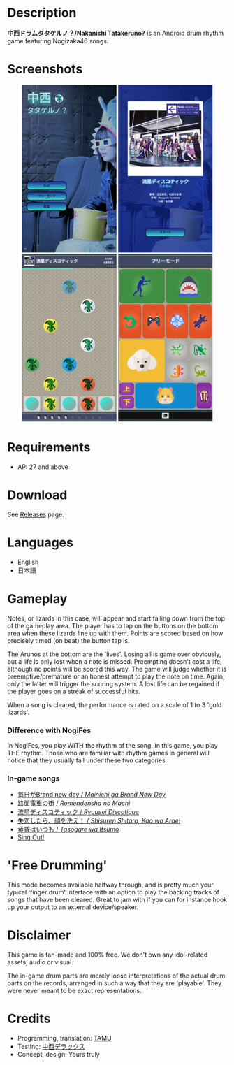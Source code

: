 # Description
**中西ドラムタタケルノ？/Nakanishi Tatakeruno?** is an Android drum rhythm game featuring Nogizaka46 songs.

# Screenshots
<div align="center">
  <img title="Main Menu" src="/images/main_menu.png" width="216" height="384"/>
  <img title="Song Screen" src="/images/song_screen.png" width="216" height="384"/>
  <img title="Gameplay" src="/images/gameplay1.png" width="216" height="384"/>
  <img title="Free Drumming" src="/images/free_drumming.png" width="216" height="384"/>
</div>

# Requirements
- API 27 and above

# Download
See [Releases](https://github.com/arunocafe317/nakanishi-tatakeruno/releases/latest) page.

# Languages
- English
- 日本語

# Gameplay
Notes, or lizards in this case, will appear and start falling down from the top of the gameplay area. The player has to tap on the buttons on the bottom area when these lizards line up with them. Points are scored based on how precisely timed (on beat) the button tap is.

The Arunos at the bottom are the 'lives'. Losing all is game over obviously, but a life is only lost when a note is missed. Preempting doesn't cost a life, although no points will be scored this way. The game will judge whether it is preemptive/premature or an honest attempt to play the note on time. Again, only the latter will trigger the scoring system. A lost life can be regained if the player goes on a streak of successful hits.

When a song is cleared, the performance is rated on a scale of 1 to 3 'gold lizards'.

### Difference with NogiFes
In NogiFes, you play WITH the rhythm of the song. In this game, you play THE rhythm. Those who are familiar with rhythm games in general will notice that they usually fall under these two categories.

### In-game songs
- [毎日がBrand new day / *Mainichi ga Brand New Day*](https://youtu.be/V9D5rbLyIsM)
- [路面電車の街 / *Romendensha no Machi*](https://youtu.be/ye2nUYN6e8I)
- [流星ディスコティック / *Ryuusei Discotique*](https://youtu.be/tKrYcCU8ypQ)
- [失恋したら、顔を洗え！ / *Shisuren Shitara, Kao wo Arae!*](https://youtu.be/SPJ9aSm17SU)
- [黄昏はいつも / *Tasogare wa Itsumo*](https://youtu.be/oA-HRzNUUys)
- [Sing Out!](https://youtu.be/XiYjkSPsQWI)

# 'Free Drumming'
This mode becomes available halfway through, and is pretty much your typical 'finger drum' interface with an option to play the backing tracks of songs that have been cleared. Great to jam with if you can for instance hook up your output to an external device/speaker.

# Disclaimer
This game is fan-made and 100% free. We don't own any idol-related assets, audio or visual.

The in-game drum parts are merely loose interpretations of the actual drum parts on the records, arranged in such a way that they are 'playable'. They were never meant to be exact representations.

# Credits
- Programming, translation: [TAMU](https://x.com/TAMUHAYA_SUB)
- Testing: [中西デラックス](https://x.com/NUNS46)
- Concept, design: Yours truly
